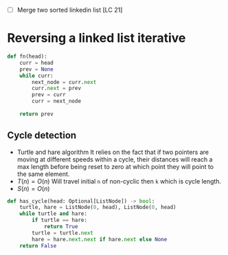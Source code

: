 

- [ ] Merge two sorted linkedin list [LC 21]


# Reversing a linked list iterative

```python
def fn(head):
    curr = head
    prev = None
    while curr:
        next_node = curr.next
        curr.next = prev
        prev = curr
        curr = next_node 
        
    return prev
```


## Cycle detection
- Turtle and hare algorithm
It relies on the fact that if two pointers are moving at different speeds within a cycle, their distances will reach a max length before being reset to zero at which point they will point to the same element. 
- $T(n) = O(n)$ Will travel initial `n` of non-cyclic then `k` which is cycle length.
- $S(n) = O(n)$
```python
def has_cycle(head: Optional[ListNode]) -> bool:
    turtle, hare = ListNode(0, head), ListNode(0, head)
    while turtle and hare:
        if turtle == hare:
            return True
        turtle = turtle.next
        hare = hare.next.next if hare.next else None
    return False
```
